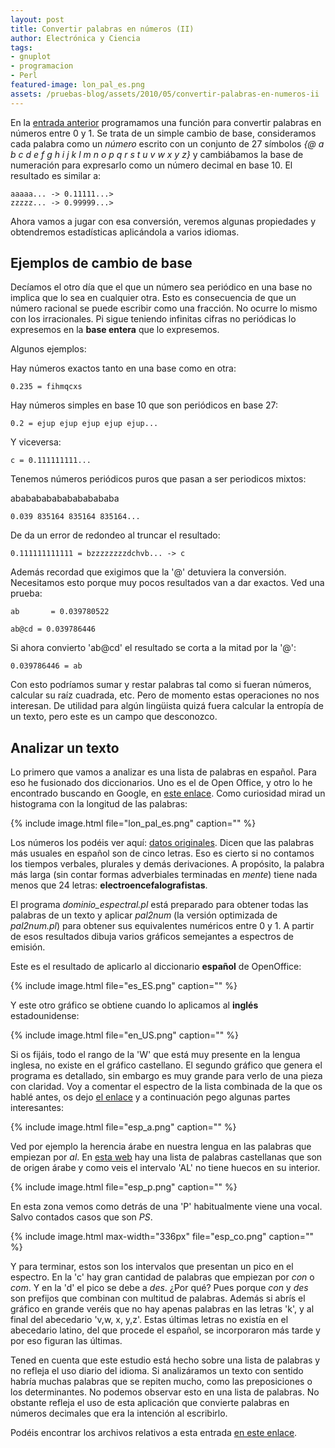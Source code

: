 ```yaml
---
layout: post
title: Convertir palabras en números (II)
author: Electrónica y Ciencia
tags:
- gnuplot
- programacion
- Perl
featured-image: lon_pal_es.png
assets: /pruebas-blog/assets/2010/05/convertir-palabras-en-numeros-ii
---
```


En la [entrada anterior](http://electronicaycienciadebug.blogspot.com/2010/05/convertir-palabras-en-numeros-i.html) programamos una función para convertir palabras en números entre 0 y 1. Se trata de un simple cambio de base, consideramos cada palabra como un *número* escrito con un conjunto de 27 símbolos *{@ a b c d e f g h i j k l m n o p q r s t u v w x y z}* y cambiábamos la base de numeración para expresarlo como un número decimal en base 10. El resultado es similar a:

    aaaaa... -> 0.11111...>
    zzzzz... -> 0.99999...>

Ahora vamos a jugar con esa conversión, veremos algunas propiedades y obtendremos estadísticas aplicándola a varios idiomas.

<!--more-->

## Ejemplos de cambio de base

Decíamos el otro día que el que un número sea periódico en una base no implica que lo sea en cualquier otra. Esto es consecuencia de que un número racional se puede escribir como una fracción. No ocurre lo mismo con los irracionales. Pi sigue teniendo infinitas cifras no periódicas lo expresemos en la **base entera** que lo expresemos.

Algunos ejemplos:

Hay números exactos tanto en una base como en otra:

    0.235 = fihmqcxs

Hay números simples en base 10 que son periódicos en base 27:

    0.2 = ejup ejup ejup ejup ejup...

Y viceversa:

    c = 0.111111111...

Tenemos números periódicos puros que pasan a ser periodicos mixtos:

ababababababababababa

    0.039 835164 835164 835164...

De da un error de redondeo al truncar el resultado:

    0.111111111111 = bzzzzzzzzdchvb... -> c

Además recordad que exigimos que la '@' detuviera la conversión. Necesitamos esto porque muy pocos resultados van a dar exactos. Ved una prueba:

    ab       = 0.039780522

    ab@cd = 0.039786446

Si ahora convierto 'ab@cd' el resultado se corta a la mitad por la '@':

    0.039786446 = ab

Con esto podríamos sumar y restar palabras tal como si fueran números, calcular su raíz cuadrada, etc. Pero de momento estas operaciones no nos interesan. De utilidad para algún lingüista quizá fuera calcular la entropía de un texto, pero este es un campo que desconozco.

## Analizar un texto

Lo primero que vamos a analizar es una lista de palabras en español. Para eso he fusionado dos diccionarios. Uno es el de Open Office, y otro lo he encontrado buscando en Google, en [este enlace](http://tools.assembla.com/svn/homedevel/devel/ftrie/diccionario.txt). Como curiosidad mirad un histograma con la longitud de las palabras:

{% include image.html file="lon_pal_es.png" caption="" %}

Los números los podéis ver aquí: [datos originales](http://spreadsheets.google.com/pub?key=tuJhJL6EMffJAALar8b4tUw&amp;single=true&amp;gid=0&amp;output=html). Dicen que las palabras más usuales en español son de cinco letras. Eso es cierto si no contamos los tiempos verbales, plurales y demás derivaciones. A propósito, la palabra más larga (sin contar formas adverbiales terminadas en *mente*) tiene nada menos que 24 letras: **electroencefalografistas**.

El programa *dominio_espectral.pl* está preparado para obtener todas las palabras de un texto y aplicar *pal2num* (la versión optimizada de *pal2num.pl*) para obtener sus equivalentes numéricos entre 0 y 1. A partir de esos resultados dibuja varios gráficos semejantes a espectros de emisión.

Este es el resultado de aplicarlo al diccionario **español** de OpenOffice:

{% include image.html file="es_ES.png" caption="" %}

Y este otro gráfico se obtiene cuando lo aplicamos al **inglés** estadounidense:

{% include image.html file="en_US.png" caption="" %}

Si os fijáis, todo el rango de la 'W' que está muy presente en la lengua inglesa, no existe en el gráfico castellano. El segundo gráfico que genera el programa es detallado, sin embargo es muy grande para verlo de una pieza con claridad. Voy a comentar el espectro de la lista combinada de la que os hablé antes, os dejo [el enlace]({{page.assets}}/esp_grande.png) y a continuación pego algunas partes interesantes:

{% include image.html file="esp_a.png" caption="" %}

Ved por ejemplo la herencia árabe en nuestra lengua en las palabras que empiezan por *al*. En [esta web](http://www.libreopinion.com/members/jose_marmol/influencia_arabe.htm) hay una lista de palabras castellanas que son de origen árabe y como veis el intervalo 'AL' no tiene huecos en su interior.

{% include image.html file="esp_p.png" caption="" %}

En esta zona vemos como detrás de una 'P' habitualmente viene una vocal. Salvo contados casos que son *PS*.

{% include image.html max-width="336px" file="esp_co.png" caption="" %}

Y para terminar, estos son los intervalos que presentan un pico en el espectro. En la 'c' hay gran cantidad de palabras que empiezan por *con* o *com*. Y en la 'd' el pico se debe a *des*. ¿Por qué? Pues porque *con* y *des* son prefijos que combinan con multitud de palabras. Además si abrís el gráfico en grande veréis que no hay apenas palabras en las letras 'k', y al final del abecedario 'v,w, x, y,z'. Estas últimas letras no existía en el abecedario latino, del que procede el español, se incorporaron más tarde y por eso figuran las últimas.

Tened en cuenta que este estudio está hecho sobre una lista de palabras y no refleja el uso diario del idioma. Si analizáramos un texto con sentido habría muchas palabras que se repiten mucho, como las preposiciones o los determinantes. No podemos observar esto en una lista de palabras. No obstante refleja el uso de esta aplicación que convierte palabras en números decimales que era la intención al escribirlo.

Podéis encontrar los archivos relativos a esta entrada [en este enlace]({{page.assets}}/pal2num.rar).

